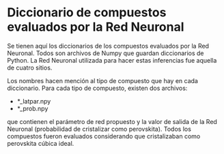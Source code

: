 <h1> Diccionario de compuestos evaluados por la Red Neuronal </h1>

Se tienen aquí los diccionarios de los compuestos evaluados por la Red Neuronal. Todos son archivos de Numpy que guardan diccionarios de Python. La Red Neuronal utilizada para hacer estas inferencias fue aquella de cuatro sitios.

Los nombres hacen mención al tipo de compuesto que hay en cada diccionario. Para cada tipo de compuesto, existen dos archivos:

<ul>
  <li>*_latpar.npy</li>
  <li>*_prob.npy</li>
</ul>

que contienen el parámetro de red propuesto y la valor de salida de la Red Neuronal (probabilidad de cristalizar como perovskita). Todos los compuestos fueron evaluados considerando que cristalizaban como perovskita cúbica ideal.

